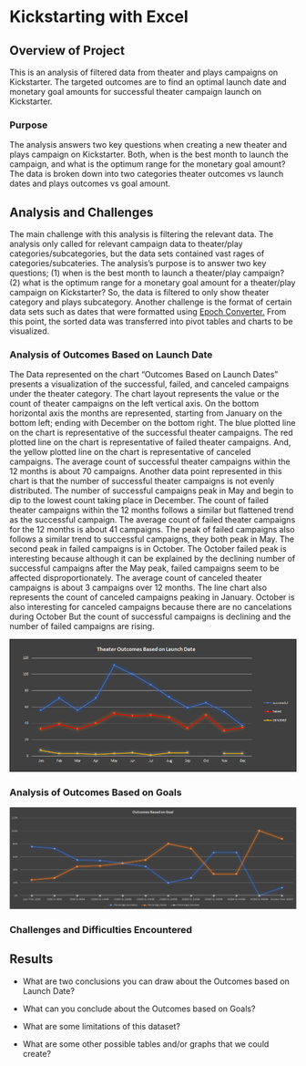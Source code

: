 # Kickstarting with Excel

## Overview of Project

This is an analysis of filtered data from theater and plays campaigns on Kickstarter. The targeted outcomes are to find an optimal launch date and monetary goal amounts for successful theater campaign launch on Kickstarter.

### Purpose

The analysis answers two key questions when creating a new theater and plays campaign on Kickstarter. Both, when is the best month to launch the campaign, and what is the optimum range for the monetary goal amount? The data is broken down into two categories theater outcomes vs launch dates and plays outcomes vs goal amount. 

## Analysis and Challenges

The main challenge with this analysis is filtering the relevant data. The analysis only called for relevant campaign data to theater/play categories/subcategories, but the data sets contained vast rages of categories/subcateries. The analysis’s purpose is to answer two key questions; (1) when is the best month to launch a theater/play campaign? (2) what is the optimum range for a monetary goal amount for a theater/play campaign on Kickstarter? So, the data is filtered to only show theater category and plays subcategory. Another challenge is the format of certain data sets such as dates that were formatted using [Epoch Converter.](https://www.epochconverter.com/)
From this point, the sorted data was transferred into pivot tables and charts to be visualized.

### Analysis of Outcomes Based on Launch Date

The Data represented on the chart “Outcomes Based on Launch Dates” presents a visualization of the successful, failed, and canceled campaigns under the theater category. The chart layout represents the value or the count of theater campaigns on the left vertical axis. On the bottom horizontal axis the months are represented, starting from January on the bottom left; ending with December on the bottom right. The blue plotted line on the chart is representative of the successful theater campaigns. The red plotted line on the chart is representative of failed theater campaigns. And, the yellow plotted line on the chart is representative of canceled campaigns. The average count of successful theater campaigns within the 12 months is about 70 campaigns. Another data point represented in this chart is that the number of successful theater campaigns is not evenly distributed. The number of successful campaigns peak in May and begin to dip to the lowest count taking place in December. The count of failed theater campaigns within the 12 months follows a similar but flattened trend as the successful campaign. The average count of failed theater campaigns for the 12 months is about 41 campaigns. The peak of failed campaigns also follows a similar trend to successful campaigns, they both peak in May. The second peak in failed campaigns is in October. The October failed peak is interesting because although it can be explained by the declining number of successful campaigns after the May peak, failed campaigns seem to be affected disproportionately. The average count of canceled theater campaigns is about 3 campaigns over 12 months. The line chart also represents the count of canceled campaigns peaking in January. October is also interesting for canceled campaigns because there are no cancelations during October But the count of successful campaigns is declining and the number of failed campaigns are rising.

![Theater_Outcomes_vs_Launch.png](resources/Theater_Outcomes_vs_Launch.png)

### Analysis of Outcomes Based on Goals

![Outcomes_vs_Goals.png](resources/Outcomes_vs_Goals.png)

### Challenges and Difficulties Encountered

## Results

- What are two conclusions you can draw about the Outcomes based on Launch Date?

- What can you conclude about the Outcomes based on Goals?

- What are some limitations of this dataset?

- What are some other possible tables and/or graphs that we could create?
